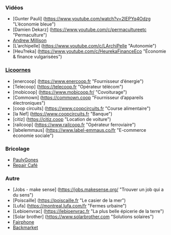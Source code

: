### Vidéos

- [Gunter Pauli] (https://www.youtube.com/watch?v=2IEPYq4Odzg "L’économie bleue")
- [Damien Dekarz] (https://www.youtube.com/c/permacultureetc "Permaculture")
- [Andrew Millison](https://www.youtube.com/c/amillison "Permaculture")
- [L’archipelle] (https://www.youtube.com/c/LArchiPelle "Autonomie")
- [Heu?reka] (https://www.youtube.com/c/HeurekaFinanceEco "Économie & finance vulgarisées")

### [Licoornes](https://www.licoornes.coop "Groupement de coopératives pour fournir des alternatives plus saines à notre consommation")
- [enercoop] (https://www.enercoop.fr "Fournisseur d’énergie")
- [Telecoop] (https://telecoop.fr "Opérateur télécom")
- [mobicoop] (https://www.mobicoop.fr/ "Covoiturage")
- [Commown] (https://commown.coop "Fournisseur d’appareils électroniques")
- [coop circuits] (https://www.coopcircuits.fr "Course alimentaire")
- [la Nef] (https://www.coopcircuits.fr "Banque")
- [citiz] (https://citiz.coop "Location de voiture")
- [railcoop] (https://www.railcoop.fr "Opérateur ferroviaire")
- [labelemmaus] (https://www.label-emmaus.co/fr "E-commerce économie sociale")

### Bricolage

- [PaulyGones](https://www.youtube.com/@Paulygones/videos "Superbes vidéos de bricolage")
- [Repair Café](https://www.repaircafe.org/fr/ "Réseau de café pour réparer nos bouzins")

### Autre

- [Jobs - make sense] (https://jobs.makesense.org/ "Trouver un job qui a du sens")
- [Poiscaille] (https://poiscaille.fr "Le casier de la mer")
- [Lufa] (https://montreal.lufa.com/fr "Fermes urbaine")
- [Lebioenvrac] (https://lebioenvrac.fr "La plus belle épicerie de la terre")
- [Solar brother] (https://www.solarbrother.com "Solutions solaires")
- [Fairphone](https://www.fairphone.com/fr "Un smartphone utraréparable qui essaye d'avoir le moins de sang possible sur l'écran")
- [Backmarket](https://www.backmarket.fr/fr-fr "Vente \(et achat\) d'objets reconditionnés")
